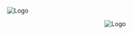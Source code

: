 
![Logo](https://github.com/dhuvisionlab/SOD/blob/2f6d0460a98367bd6065baadecbad5b82604f94c/DHU.gif)
<div align="center">
    <img src="https://github.com/dhuvisionlab/SOD/blob/2f6d0460a98367bd6065baadecbad5b82604f94c/DHU.gif" alt="Logo" />
</div>

